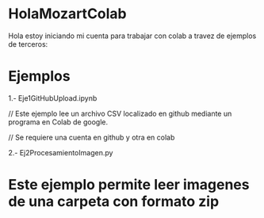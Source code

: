 # HolaMozartColab
Hola 
estoy iniciando mi cuenta para trabajar con colab a travez de ejemplos de terceros:

# Ejemplos

1.- Eje1GitHubUpload.ipynb

// Este ejemplo lee un archivo CSV localizado en github mediante un programa en Colab de google.


// Se requiere una cuenta en github y otra en colab



2.- Ej2ProcesamientoImagen.py
# Este ejemplo permite leer imagenes de una carpeta con formato zip
